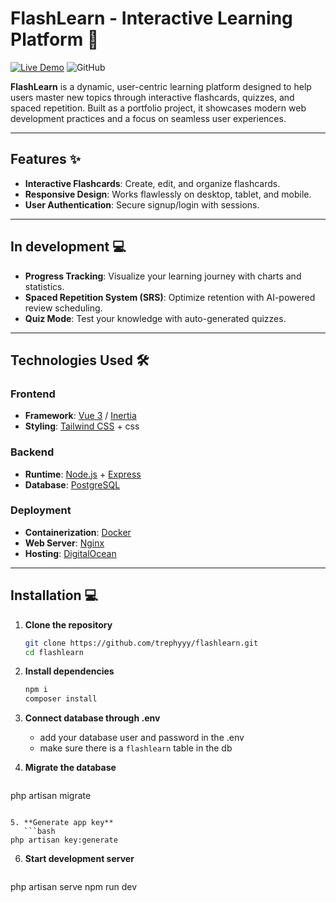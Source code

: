 # FlashLearn - Interactive Learning Platform 🚀

[![Live Demo](https://img.shields.io/badge/Live-Demo-brightgreen)](https://flashlearn.mooo.com)
![GitHub](https://img.shields.io/github/license/trephyyy/flashlearn)

**FlashLearn** is a dynamic, user-centric learning platform designed to help users master new topics through interactive flashcards, quizzes, and spaced repetition. Built as a portfolio project, it showcases modern web development practices and a focus on seamless user experiences.

---

## Features ✨

- **Interactive Flashcards**: Create, edit, and organize flashcards.
- **Responsive Design**: Works flawlessly on desktop, tablet, and mobile.
- **User Authentication**: Secure signup/login with sessions.

---
## In development 💻 

- **Progress Tracking**: Visualize your learning journey with charts and statistics.
- **Spaced Repetition System (SRS)**: Optimize retention with AI-powered review scheduling.
- **Quiz Mode**: Test your knowledge with auto-generated quizzes.

---
## Technologies Used 🛠️

### Frontend
- **Framework**: [Vue 3](https://vuejs.org/) / [Inertia](https://inertiajs.com/)
- **Styling**: [Tailwind CSS](https://tailwindcss.com/) + css

### Backend
- **Runtime**: [Node.js](https://nodejs.org/) + [Express](https://expressjs.com/)
- **Database**: [PostgreSQL](https://www.postgresql.org/)

### Deployment
- **Containerization**: [Docker](https://www.docker.com/)
- **Web Server**: [Nginx](https://www.nginx.com/)
- **Hosting**: [DigitalOcean](https://www.digitalocean.com/)

---

## Installation 💻

1. **Clone the repository**
   ```bash
   git clone https://github.com/trephyyy/flashlearn.git
   cd flashlearn
   ```

2. **Install dependencies**
   ```bash
   npm i
   composer install
   ```

3. **Connect database through .env**
   - add your database user and password in the .env
   - make sure there is a `flashlearn` table in the db

4. **Migrate the database**
   ```bash
php artisan migrate
```

5. **Generate app key**
   ```bash
php artisan key:generate
```

6. **Start development server**
   ```bash
php artisan serve
npm run dev
   
```